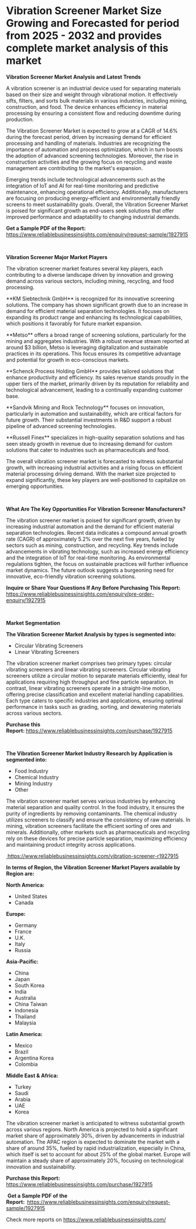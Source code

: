 <p><h1>Vibration Screener Market Size Growing and Forecasted for period from 2025 - 2032 and provides complete market analysis of this market</h1></p><p><strong>Vibration Screener Market Analysis and Latest Trends</strong></p>
<p><p>A vibration screener is an industrial device used for separating materials based on their size and weight through vibrational motion. It effectively sifts, filters, and sorts bulk materials in various industries, including mining, construction, and food. The device enhances efficiency in material processing by ensuring a consistent flow and reducing downtime during production. </p><p>The Vibration Screener Market is expected to grow at a CAGR of 14.6% during the forecast period, driven by increasing demand for efficient processing and handling of materials. Industries are recognizing the importance of automation and process optimization, which in turn boosts the adoption of advanced screening technologies. Moreover, the rise in construction activities and the growing focus on recycling and waste management are contributing to the market's expansion. </p><p>Emerging trends include technological advancements such as the integration of IoT and AI for real-time monitoring and predictive maintenance, enhancing operational efficiency. Additionally, manufacturers are focusing on producing energy-efficient and environmentally friendly screens to meet sustainability goals. Overall, the Vibration Screener Market is poised for significant growth as end-users seek solutions that offer improved performance and adaptability to changing industrial demands.</p></p>
<p><strong>Get a Sample PDF of the Report:&nbsp;</strong> <a href="https://www.reliablebusinessinsights.com/enquiry/request-sample/1927915?utm_campaign=3582&utm_medium=2&utm_source=Github&utm_content=ia&utm_term=28032025&utm_id=vibration-screener">https://www.reliablebusinessinsights.com/enquiry/request-sample/1927915</a></p>
<p>&nbsp;</p>
<p><strong>Vibration Screener Major Market Players</strong></p>
<p><p>The vibration screener market features several key players, each contributing to a diverse landscape driven by innovation and growing demand across various sectors, including mining, recycling, and food processing.</p><p>**KM Siebtechnik GmbH** is recognized for its innovative screening solutions. The company has shown significant growth due to an increase in demand for efficient material separation technologies. It focuses on expanding its product range and enhancing its technological capabilities, which positions it favorably for future market expansion.</p><p>**Metso** offers a broad range of screening solutions, particularly for the mining and aggregates industries. With a robust revenue stream reported at around $3 billion, Metso is leveraging digitalization and sustainable practices in its operations. This focus ensures its competitive advantage and potential for growth in eco-conscious markets.</p><p>**Schenck Process Holding GmbH** provides tailored solutions that enhance productivity and efficiency. Its sales revenue stands proudly in the upper tiers of the market, primarily driven by its reputation for reliability and technological advancement, leading to a continually expanding customer base.</p><p>**Sandvik Mining and Rock Technology** focuses on innovation, particularly in automation and sustainability, which are critical factors for future growth. Their substantial investments in R&D support a robust pipeline of advanced screening technologies.</p><p>**Russell Finex** specializes in high-quality separation solutions and has seen steady growth in revenue due to increasing demand for custom solutions that cater to industries such as pharmaceuticals and food.</p><p>The overall vibration screener market is forecasted to witness substantial growth, with increasing industrial activities and a rising focus on efficient material processing driving demand. With the market size projected to expand significantly, these key players are well-positioned to capitalize on emerging opportunities.</p></p>
<p>&nbsp;</p>
<p><strong>What Are The Key Opportunities For Vibration Screener Manufacturers?</strong></p>
<p><p>The vibration screener market is poised for significant growth, driven by increasing industrial automation and the demand for efficient material separation technologies. Recent data indicates a compound annual growth rate (CAGR) of approximately 5.2% over the next five years, fueled by sectors such as mining, construction, and recycling. Key trends include advancements in vibrating technology, such as increased energy efficiency and the integration of IoT for real-time monitoring. As environmental regulations tighten, the focus on sustainable practices will further influence market dynamics. The future outlook suggests a burgeoning need for innovative, eco-friendly vibration screening solutions.</p></p>
<p><strong>Inquire or Share Your Questions If Any Before Purchasing This Report:</strong> <a href="https://www.reliablebusinessinsights.com/enquiry/pre-order-enquiry/1927915?utm_campaign=3582&utm_medium=2&utm_source=Github&utm_content=ia&utm_term=28032025&utm_id=vibration-screener">https://www.reliablebusinessinsights.com/enquiry/pre-order-enquiry/1927915</a></p>
<p>&nbsp;</p>
<p><strong>Market Segmentation</strong></p>
<p><strong>The Vibration Screener Market Analysis by types is segmented into:</strong></p>
<p><ul><li>Circular Vibrating Screeners</li><li>Linear Vibrating Screeners</li></ul></p>
<p><p>The vibration screener market comprises two primary types: circular vibrating screeners and linear vibrating screeners. Circular vibrating screeners utilize a circular motion to separate materials efficiently, ideal for applications requiring high throughput and fine particle separation. In contrast, linear vibrating screeners operate in a straight-line motion, offering precise classification and excellent material handling capabilities. Each type caters to specific industries and applications, ensuring optimal performance in tasks such as grading, sorting, and dewatering materials across various sectors.</p></p>
<p><strong>Purchase this Report:&nbsp;</strong><a href="https://www.reliablebusinessinsights.com/purchase/1927915?utm_campaign=3582&utm_medium=2&utm_source=Github&utm_content=ia&utm_term=28032025&utm_id=vibration-screener">https://www.reliablebusinessinsights.com/purchase/1927915</a></p>
<p>&nbsp;</p>
<p><strong>The Vibration Screener Market Industry Research by Application is segmented into:</strong></p>
<p><ul><li>Food Industry</li><li>Chemical Industry</li><li>Mining Industry</li><li>Other</li></ul></p>
<p><p>The vibration screener market serves various industries by enhancing material separation and quality control. In the food industry, it ensures the purity of ingredients by removing contaminants. The chemical industry utilizes screeners to classify and ensure the consistency of raw materials. In mining, vibration screeners facilitate the efficient sorting of ores and minerals. Additionally, other markets such as pharmaceuticals and recycling rely on these devices for precise particle separation, maximizing efficiency and maintaining product integrity across applications.</p></p>
<p><a href="https://www.reliablebusinessinsights.com/vibration-screener-r1927915?utm_campaign=3582&utm_medium=2&utm_source=Github&utm_content=ia&utm_term=28032025&utm_id=vibration-screener">&nbsp;https://www.reliablebusinessinsights.com/vibration-screener-r1927915</a></p>
<p><strong>In terms of Region, the Vibration Screener Market Players available by Region are:</strong></p>
<p>
    <p> <strong> North America: </strong>
        <ul>
            <li>United States</li>
            <li>Canada</li>
        </ul>
        </p> 
    <p> <strong> Europe: </strong>
        <ul>
            <li>Germany</li>
            <li>France</li>
            <li>U.K.</li>
            <li>Italy</li>
            <li>Russia</li>
        </ul>
        </p> 
    <p> <strong> Asia-Pacific: </strong>
        <ul>
            <li>China</li>
            <li>Japan</li>
            <li>South Korea</li>
            <li>India</li>
            <li>Australia</li>
            <li>China Taiwan</li>
            <li>Indonesia</li>
            <li>Thailand</li>
            <li>Malaysia</li>
        </ul>
        </p> 
    <p> <strong> Latin America: </strong>
        <ul>
            <li>Mexico</li>
            <li>Brazil</li>
            <li>Argentina Korea</li>
            <li>Colombia</li>
        </ul>
        </p> 
    <p> <strong> Middle East & Africa: </strong>
        <ul>
            <li>Turkey</li>
            <li>Saudi</li>
            <li>Arabia</li>
            <li>UAE</li>
            <li>Korea</li>
        </ul>
    </p>
    </p>
<p><p>The vibration screener market is anticipated to witness substantial growth across various regions. North America is projected to hold a significant market share of approximately 30%, driven by advancements in industrial automation. The APAC region is expected to dominate the market with a share of around 35%, fueled by rapid industrialization, especially in China, which itself is set to account for about 25% of the global market. Europe will maintain a steady share of approximately 20%, focusing on technological innovation and sustainability.</p></p>
<p><strong>Purchase this Report: </strong><a href="https://www.reliablebusinessinsights.com/purchase/1927915?utm_campaign=3582&utm_medium=2&utm_source=Github&utm_content=ia&utm_term=28032025&utm_id=vibration-screener">https://www.reliablebusinessinsights.com/purchase/1927915</a></p>
<p>&nbsp;<strong>Get a Sample PDF of the Report:&nbsp;&nbsp;</strong><a href="https://www.reliablebusinessinsights.com/enquiry/request-sample/1927915?utm_campaign=3582&utm_medium=2&utm_source=Github&utm_content=ia&utm_term=28032025&utm_id=vibration-screener">https://www.reliablebusinessinsights.com/enquiry/request-sample/1927915</a></p>
<p><strong></strong></p>
<p>Check more reports on <a href="https://www.reliablebusinessinsights.com/?utm_campaign=3582&utm_medium=2&utm_source=Github&utm_content=ia&utm_term=28032025&utm_id=vibration-screener">https://www.reliablebusinessinsights.com/</a></p>